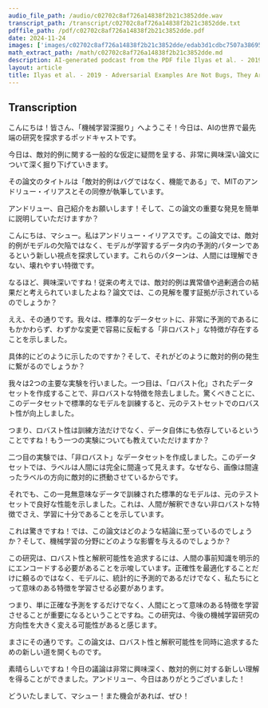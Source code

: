 ```yaml
---
audio_file_path: /audio/c02702c8af726a14838f2b21c3852dde.wav
transcript_path: /transcript/c02702c8af726a14838f2b21c3852dde.txt
pdffile_path: /pdf/c02702c8af726a14838f2b21c3852dde.pdf
date: 2024-11-24
images: ['images/c02702c8af726a14838f2b21c3852dde/edab3d1cdbc7507a38695eb7a0c7bf456eddefb2190e0d83728c2fc3ad4bdfcb.jpg', 'images/c02702c8af726a14838f2b21c3852dde/db9e80a5b345c2a31f20408b53952e92c48d1a1a9408268af87eb5b6f4e38bb5.jpg', 'images/c02702c8af726a14838f2b21c3852dde/3fc27d817b09e99e04a7d6b67f7b02b0da66136762fd8e2630d79b280b429665.jpg', 'images/c02702c8af726a14838f2b21c3852dde/3ac0458a9adddcd82dd6580d14b36a201646866744612dc1b37f850096917172.jpg', 'images/c02702c8af726a14838f2b21c3852dde/3498eeee931fb170f2835896418d9a2499e8ae7d639eef86130da8ab6d341934.jpg', 'images/c02702c8af726a14838f2b21c3852dde/d67acfeda5bc0ed41b592fdf8eac32418032d59a4c5deb1eae7c0abdfcbd2d1f.jpg', 'images/c02702c8af726a14838f2b21c3852dde/37a62bde41e13ee5c2d810efe53cf1bb2e46ea6b5eaeb7e0749a5b5be4cbcdb2.jpg', 'images/c02702c8af726a14838f2b21c3852dde/9f366c2de4245135727030883dad3c143b9518bc87fd7f6fbdac070cddd0c30f.jpg', 'images/c02702c8af726a14838f2b21c3852dde/2dd71ede8c34b8f011e20c7899ccc3e485b99c6fd5efcd688dbe7f40c156b52e.jpg', 'images/c02702c8af726a14838f2b21c3852dde/d5ee528c2643a45f5b65d9465247a54d6e6550aeff8d2015d90ff29b4e619d38.jpg', 'images/c02702c8af726a14838f2b21c3852dde/6a3a655f260419b6ca63f0fba8bd57eb0c1c4cc9ac24093e6cc58fd494735850.jpg', 'images/c02702c8af726a14838f2b21c3852dde/346cf3b4c5272ae0814920ad34dac1b4788986ba6dc14a8f52aefad543001764.jpg', 'images/c02702c8af726a14838f2b21c3852dde/b8780c29aeb96eb9e4ba8eeae33a72708a67c792b4ae12e22690a7e30c61532d.jpg', 'images/c02702c8af726a14838f2b21c3852dde/1260393c4b78af2f238f545ba053d152e079ddaaa98d25fa60f314c90d4b2e69.jpg', 'images/c02702c8af726a14838f2b21c3852dde/fa03e75b873bf81c295cf5e8b4d5a446352c8164aab18778af85885271aa07f1.jpg', 'images/c02702c8af726a14838f2b21c3852dde/9c273f7b223ddf9b1d40c8fbd16bd1743f54f4242f5618bc6131222abe08895b.jpg', 'images/c02702c8af726a14838f2b21c3852dde/fd5a131feca0c6588a9ca0c37a57daea307ad28412f5d4af96da64a919871992.jpg', 'images/c02702c8af726a14838f2b21c3852dde/c60626150dc800e401e65d7fd36144d1ff3f790591eb8c60adde1dc4c80a391d.jpg', 'images/c02702c8af726a14838f2b21c3852dde/5c38c0328be230a20e328ccaf7160cf9fda8ce905d50557bd1ff43d803c28e55.jpg', 'images/c02702c8af726a14838f2b21c3852dde/48713e6e417fa6dd2ceadd7d27ec18add58ae4e7a305a67ac42cbdeb7dea4f30.jpg', 'images/c02702c8af726a14838f2b21c3852dde/587784ebb06585e8fcbe60b1a4226d1175fea66de19bf287ddcb4ead7eaef2f1.jpg', 'images/c02702c8af726a14838f2b21c3852dde/a1c6a13d44f6430db5e92e10314d3cdbf4a54a0d568f1f03fdb207ab1b9117df.jpg', 'images/c02702c8af726a14838f2b21c3852dde/2ba9400d813d7526df317045485b8eb9348e78c73b42e5305958a688852d6716.jpg']
math_extract_path: /math/c02702c8af726a14838f2b21c3852dde.md
description: AI-generated podcast from the PDF file Ilyas et al. - 2019 - Adversarial Examples Are Not Bugs, They Are Featur_JP / c02702c8af726a14838f2b21c3852dde
layout: article
title: Ilyas et al. - 2019 - Adversarial Examples Are Not Bugs, They Are Featur_JP
---
```


## Transcription
こんにちは！皆さん、「機械学習深掘り」へようこそ！今日は、AIの世界で最先端の研究を探求するポッドキャストです。

今日は、敵対的例に関する一般的な仮定に疑問を呈する、非常に興味深い論文について深く掘り下げていきます。

その論文のタイトルは「敵対的例はバグではなく、機能である」で、MITのアンドリュー・イリアスとその同僚が執筆しています。

アンドリュー、自己紹介をお願いします！そして、この論文の重要な発見を簡単に説明していただけますか？

こんにちは、マシュー。私はアンドリュー・イリアスです。この論文では、敵対的例がモデルの欠陥ではなく、モデルが学習するデータ内の予測的パターンであるという新しい視点を探求しています。これらのパターンは、人間には理解できない、壊れやすい特徴です。

なるほど、興味深いですね！従来の考えでは、敵対的例は異常値や過剰適合の結果だと考えられていましたよね？論文では、この見解を覆す証拠が示されているのでしょうか？

ええ、その通りです。我々は、標準的なデータセットに、非常に予測的であるにもかかわらず、わずかな変更で容易に反転する「非ロバスト」な特徴が存在することを示しました。

具体的にどのように示したのですか？そして、それがどのように敵対的例の発生に繋がるのでしょうか？

我々は2つの主要な実験を行いました。一つ目は、「ロバスト化」されたデータセットを作成することで、非ロバストな特徴を除去しました。驚くべきことに、このデータセットで標準的なモデルを訓練すると、元のテストセットでのロバスト性が向上しました。

つまり、ロバスト性は訓練方法だけでなく、データ自体にも依存しているということですね！もう一つの実験についても教えていただけますか？

二つ目の実験では、「非ロバスト」なデータセットを作成しました。このデータセットでは、ラベルは人間には完全に間違って見えます。なぜなら、画像は間違ったラベルの方向に敵対的に摂動させているからです。

それでも、この一見無意味なデータで訓練された標準的なモデルは、元のテストセットで良好な性能を示しました。これは、人間が解釈できない非ロバストな特徴でさえ、学習に十分であることを示しています。

これは驚きですね！では、この論文はどのような結論に至っているのでしょうか？そして、機械学習の分野にどのような影響を与えるのでしょうか？

この研究は、ロバスト性と解釈可能性を追求するには、人間の事前知識を明示的にエンコードする必要があることを示唆しています。正確性を最適化することだけに頼るのではなく、モデルに、統計的に予測的であるだけでなく、私たちにとって意味のある特徴を学習させる必要があります。

つまり、単に正確な予測をするだけでなく、人間にとって意味のある特徴を学習させることが重要になるということですね。この研究は、今後の機械学習研究の方向性を大きく変える可能性があると感じます。

まさにその通りです。この論文は、ロバスト性と解釈可能性を同時に追求するための新しい道を開くものです。

素晴らしいですね！今日の議論は非常に興味深く、敵対的例に対する新しい理解を得ることができました。アンドリュー、今日はありがとうございました！

どういたしまして、マシュー！また機会があれば、ぜひ！





